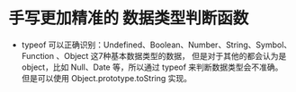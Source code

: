 # 手写更加精准的 数据类型判断函数

- typeof 可以正确识别：Undefined、Boolean、Number、String、Symbol、Function 、Object 这7种基本数据类型的数据，
但是对于其他的都会认为是 object，比如 Null、Date 等，所以通过 typeof 来判断数据类型会不准确。
但是可以使用 Object.prototype.toString 实现。
